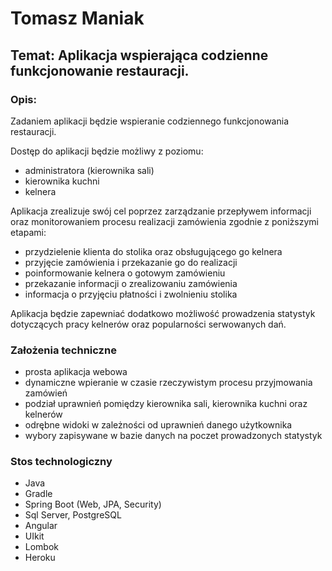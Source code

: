 # Tomasz Maniak
## Temat: Aplikacja wspierająca codzienne funkcjonowanie restauracji.

### Opis:
Zadaniem aplikacji będzie wspieranie codziennego funkcjonowania restauracji.

Dostęp do aplikacji będzie możliwy z poziomu:
* administratora (kierownika sali)
* kierownika kuchni
* kelnera

Aplikacja zrealizuje swój cel poprzez zarządzanie przepływem informacji oraz monitorowaniem procesu realizacji zamówienia zgodnie z poniższymi etapami:
* przydzielenie klienta do stolika oraz obsługującego go kelnera
* przyjęcie zamówienia i przekazanie go do realizacji
* poinformowanie kelnera o gotowym zamówieniu
* przekazanie informacji o zrealizowaniu zamówienia
* informacja o przyjęciu płatności i zwolnieniu stolika

Aplikacja będzie zapewniać dodatkowo możliwość prowadzenia statystyk dotyczących pracy kelnerów oraz popularności serwowanych dań.

### Założenia techniczne
* prosta aplikacja webowa
* dynamiczne wpieranie w czasie rzeczywistym procesu przyjmowania zamówień
* podział uprawnień pomiędzy kierownika sali, kierownika kuchni oraz kelnerów
* odrębne widoki w zależności od uprawnień danego użytkownika
* wybory zapisywane w bazie danych na poczet prowadzonych statystyk

### Stos technologiczny
* Java
* Gradle
* Spring Boot (Web, JPA, Security)
* Sql Server, PostgreSQL
* Angular
* UIkit
* Lombok
* Heroku
